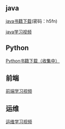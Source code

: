 ## java
[java书籍下载](https://pan.baidu.com/s/1E8IbLmEfnppwODTxT3I90g?qq-pf-to=pcqq.group#list/path=%2F)(密码：h5fn)

[java学习视频](https://edu.aliyun.com/roadmap/java?source=5176.11533457&userCode=p1s8inj4&type=copy)

## Python
[Python书籍下载（收集中）](#)
## 前端
[前端学习视频](https://edu.aliyun.com/roadmap/frontend?source=5176.11533457&userCode=p1s8inj4&type=copy)
## 运维
[运维学习视频](https://edu.aliyun.com/roadmap/linux?source=5176.11533457&userCode=p1s8inj4&type=copy)
